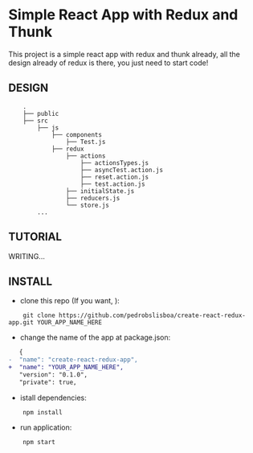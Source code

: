 # Simple React App with Redux and Thunk

This project is a simple react app with redux and thunk already, all the design already of redux is there, you just need to start code!

## DESIGN

        .
        ├── public                
        ├── src 
            ├── js
                ├── components
                    ├── Test.js       
                ├── redux
                    ├── actions
                        ├── actionsTypes.js
                        ├── asyncTest.action.js
                        ├── reset.action.js
                        ├── test.action.js
                    ├── initialState.js
                    ├── reducers.js
                    └── store.js
            ...       

## TUTORIAL

WRITING...

## INSTALL

- clone this repo (If you want, ):
```
    git clone https://github.com/pedrobslisboa/create-react-redux-app.git YOUR_APP_NAME_HERE
```
- change the name of the app at package.json:

```diff
   {
-  "name": "create-react-redux-app",
+  "name": "YOUR_APP_NAME_HERE",
   "version": "0.1.0",
   "private": true,

```

- istall dependencies:
```
    npm install
```
- run application:
```
    npm start
```